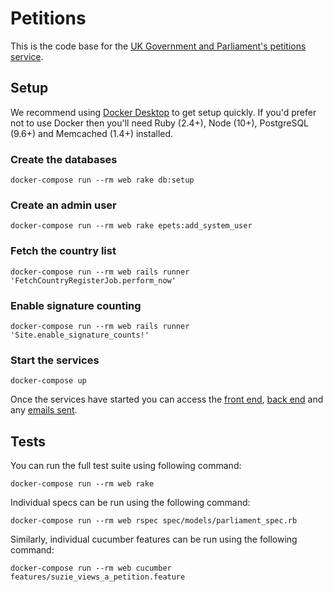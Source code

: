 # Petitions

This is the code base for the [UK Government and Parliament's petitions service][1].

## Setup

We recommend using [Docker Desktop][2] to get setup quickly. If you'd prefer not to use Docker then you'll need Ruby (2.4+), Node (10+), PostgreSQL (9.6+) and Memcached (1.4+) installed.

### Create the databases

```
docker-compose run --rm web rake db:setup
```

### Create an admin user

```
docker-compose run --rm web rake epets:add_system_user
```

### Fetch the country list

```
docker-compose run --rm web rails runner 'FetchCountryRegisterJob.perform_now'
```

### Enable signature counting

```
docker-compose run --rm web rails runner 'Site.enable_signature_counts!'
```

### Start the services

```
docker-compose up
```

Once the services have started you can access the [front end][3], [back end][4] and any [emails sent][5].

## Tests

You can run the full test suite using following command:

```
docker-compose run --rm web rake
```

Individual specs can be run using the following command:

```
docker-compose run --rm web rspec spec/models/parliament_spec.rb
```

Similarly, individual cucumber features can be run using the following command:

```
docker-compose run --rm web cucumber features/suzie_views_a_petition.feature
```

[1]: https://petition.parliament.uk
[2]: https://www.docker.com/products/docker-desktop
[3]: http://localhost:3000/
[4]: http://localhost:3000/admin
[5]: http://localhost:1080/
